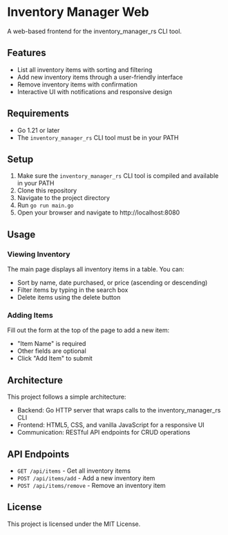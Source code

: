 # Inventory Manager Web

A web-based frontend for the inventory_manager_rs CLI tool.

## Features

- List all inventory items with sorting and filtering
- Add new inventory items through a user-friendly interface
- Remove inventory items with confirmation
- Interactive UI with notifications and responsive design

## Requirements

- Go 1.21 or later
- The `inventory_manager_rs` CLI tool must be in your PATH

## Setup

1. Make sure the `inventory_manager_rs` CLI tool is compiled and available in your PATH
2. Clone this repository
3. Navigate to the project directory
4. Run `go run main.go`
5. Open your browser and navigate to http://localhost:8080

## Usage

### Viewing Inventory

The main page displays all inventory items in a table. You can:
- Sort by name, date purchased, or price (ascending or descending)
- Filter items by typing in the search box
- Delete items using the delete button

### Adding Items

Fill out the form at the top of the page to add a new item:
- "Item Name" is required
- Other fields are optional
- Click "Add Item" to submit

## Architecture

This project follows a simple architecture:

- Backend: Go HTTP server that wraps calls to the inventory_manager_rs CLI
- Frontend: HTML5, CSS, and vanilla JavaScript for a responsive UI
- Communication: RESTful API endpoints for CRUD operations

## API Endpoints

- `GET /api/items` - Get all inventory items
- `POST /api/items/add` - Add a new inventory item
- `POST /api/items/remove` - Remove an inventory item

## License

This project is licensed under the MIT License.